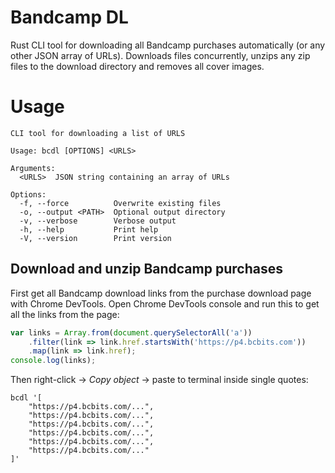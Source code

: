 # Bandcamp DL

Rust CLI tool for downloading all Bandcamp purchases automatically (or any other JSON array of URLs).
Downloads files concurrently, unzips any zip files to the download directory and removes all cover images.

# Usage

```console
CLI tool for downloading a list of URLS

Usage: bcdl [OPTIONS] <URLS>

Arguments:
  <URLS>  JSON string containing an array of URLs

Options:
  -f, --force          Overwrite existing files
  -o, --output <PATH>  Optional output directory
  -v, --verbose        Verbose output
  -h, --help           Print help
  -V, --version        Print version
```

## Download and unzip Bandcamp purchases

First get all Bandcamp download links from the purchase download page with Chrome DevTools.
Open Chrome DevTools console and run this to get all the links from the page:

```javascript
var links = Array.from(document.querySelectorAll('a'))
    .filter(link => link.href.startsWith('https://p4.bcbits.com'))
    .map(link => link.href);
console.log(links);
```

Then right-click -> _Copy object_ -> paste to terminal inside single quotes:

```shell
bcdl '[
    "https://p4.bcbits.com/...",
    "https://p4.bcbits.com/...",
    "https://p4.bcbits.com/...",
    "https://p4.bcbits.com/...",
    "https://p4.bcbits.com/...",
    "https://p4.bcbits.com/..."
]'
```
